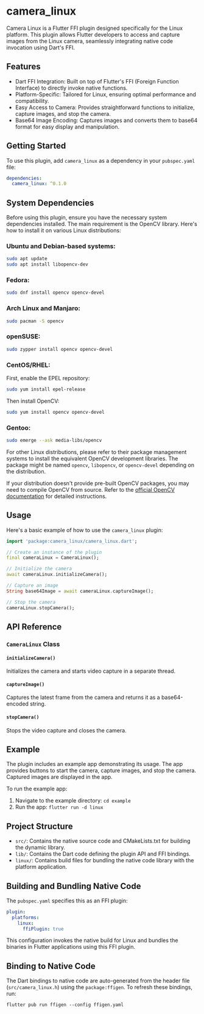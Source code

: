 # camera_linux

Camera Linux is a Flutter FFI plugin designed specifically for the Linux platform. This plugin allows Flutter developers to access and capture images from the Linux camera, seamlessly integrating native code invocation using Dart's FFI.

## Features

- Dart FFI Integration: Built on top of Flutter's FFI (Foreign Function Interface) to directly invoke native functions.
- Platform-Specific: Tailored for Linux, ensuring optimal performance and compatibility.
- Easy Access to Camera: Provides straightforward functions to initialize, capture images, and stop the camera.
- Base64 Image Encoding: Captures images and converts them to base64 format for easy display and manipulation.

## Getting Started

To use this plugin, add `camera_linux` as a dependency in your `pubspec.yaml` file:

```yaml
dependencies:
  camera_linux: ^0.1.0
```

## System Dependencies

Before using this plugin, ensure you have the necessary system dependencies installed. The main requirement is the OpenCV library. Here's how to install it on various Linux distributions:

### Ubuntu and Debian-based systems:
```bash
sudo apt update
sudo apt install libopencv-dev
```

### Fedora:
```bash
sudo dnf install opencv opencv-devel
```

### Arch Linux and Manjaro:
```bash
sudo pacman -S opencv
```

### openSUSE:
```bash
sudo zypper install opencv opencv-devel
```

### CentOS/RHEL:
First, enable the EPEL repository:
```bash
sudo yum install epel-release
```
Then install OpenCV:
```bash
sudo yum install opencv opencv-devel
```

### Gentoo:
```bash
sudo emerge --ask media-libs/opencv
```

For other Linux distributions, please refer to their package management systems to install the equivalent OpenCV development libraries. The package might be named `opencv`, `libopencv`, or `opencv-devel` depending on the distribution.

If your distribution doesn't provide pre-built OpenCV packages, you may need to compile OpenCV from source. Refer to the [official OpenCV documentation](https://docs.opencv.org/master/d7/d9f/tutorial_linux_install.html) for detailed instructions.

## Usage

Here's a basic example of how to use the `camera_linux` plugin:

```dart
import 'package:camera_linux/camera_linux.dart';

// Create an instance of the plugin
final cameraLinux = CameraLinux();

// Initialize the camera
await cameraLinux.initializeCamera();

// Capture an image
String base64Image = await cameraLinux.captureImage();

// Stop the camera
cameraLinux.stopCamera();
```

## API Reference

### `CameraLinux` Class

#### `initializeCamera()`
Initializes the camera and starts video capture in a separate thread.

#### `captureImage()`
Captures the latest frame from the camera and returns it as a base64-encoded string.

#### `stopCamera()`
Stops the video capture and closes the camera.

## Example

The plugin includes an example app demonstrating its usage. The app provides buttons to start the camera, capture images, and stop the camera. Captured images are displayed in the app.

To run the example app:

1. Navigate to the example directory: `cd example`
2. Run the app: `flutter run -d linux`

## Project Structure

- `src/`: Contains the native source code and CMakeLists.txt for building the dynamic library.
- `lib/`: Contains the Dart code defining the plugin API and FFI bindings.
- `linux/`: Contains build files for bundling the native code library with the platform application.

## Building and Bundling Native Code

The `pubspec.yaml` specifies this as an FFI plugin:

```yaml
plugin:
  platforms:
    linux:
      ffiPlugin: true
```

This configuration invokes the native build for Linux and bundles the binaries in Flutter applications using this FFI plugin.

## Binding to Native Code

The Dart bindings to native code are auto-generated from the header file (`src/camera_linux.h`) using the `package:ffigen`. To refresh these bindings, run:

```
flutter pub run ffigen --config ffigen.yaml
```
